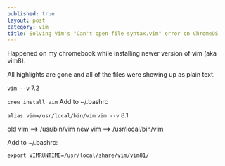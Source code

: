 ```yaml
---
published: true
layout: post
category: vim
title: Solving Vim's "Can't open file syntax.vim" error on ChromeOS
---
```

Happened on my chromebook while installing newer version of vim (aka vim8).

All highlights are gone and all of the files were showing up as plain text.

`vim --v`
7.2

`crew install vim`
Add to ~/.bashrc

`alias vim=/usr/local/bin/vim`
`vim --v`
8.1

old vim ==> /usr/bin/vim
new vim ==> /usr/local/bin/vim

Add to ~/.bashrc:

`export VIMRUNTIME=/usr/local/share/vim/vim81/`


